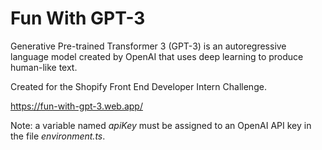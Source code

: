 # Fun With GPT-3

Generative Pre-trained Transformer 3 (GPT-3) is an autoregressive language model created by OpenAI that uses deep learning to produce human-like text.

Created for the Shopify Front End Developer Intern Challenge.

https://fun-with-gpt-3.web.app/

Note: a variable named *apiKey* must be assigned to an OpenAI API key in the file *environment.ts*.
